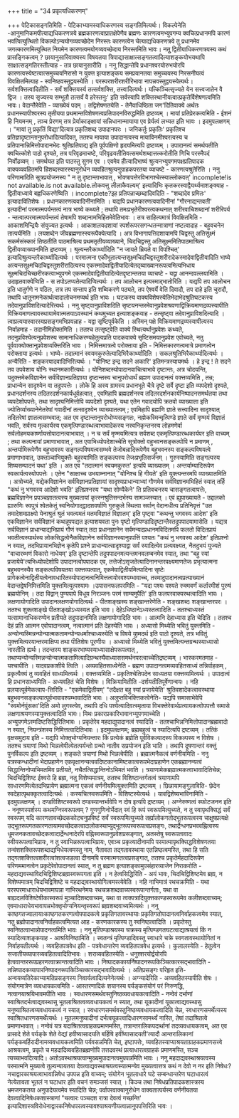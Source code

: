 +++
title = "34 प्रकृत्यधिकरणम्"

+++
पेटिकासङ्गतिमिति - पेटिकाभ्यामस्याधिकरणस्य सङ्गतिमित्यर्थः। विकल्पेनेति -आनुमानिकमपीत्याद्यधिकरणत्रये ब्रह्मकारणत्वाप्रातक्षेपेणैव ब्रह्मणः कारणत्वमभ्युपगम्य क्वचित्प्रधानमपि कारणं भवत्वित्युत्थितो विकल्पोऽन्ययोगव्यवच्छेदेन निरस्तः कारणत्वेन चेत्याद्यधिकरणत्रये तु प्रधानमेव जगत्कारणमित्युत्थित नियमेन कारणत्वमयोगव्यवच्छेदाय निरस्तमिति भावः। नतुु द्वितीयाधिकरणत्रयस्य कथं प्रासङ्गिकत्वम् ? छायानुसारिवाक्यस्य विषयतया त्रिपाद्यासाक्षात्सङ्गतत्वादित्याशङ्कयोभयथापि साक्षात्सङ्गतिरस्तीत्याह - तत्र छायानुसारीति । ननु सिद्धान्तेपि प्रधानश्वरयोरुभयोरपि कारणत्वस्येष्टत्वात्समुच्चयनिरासो न युक्त्त इत्याशङ्कय समप्रयानतया समुच्चयस्य निरसनीयत्वं विवक्षितमित्याह - स्वनिष्ठवस्तुद्वयस्येति । परस्परशरीरशरीरिभावा नापन्नवस्तुद्वयस्येत्यर्थः। सर्वशक्त्तित्वादितीति - सर्वं शक्त्तियर्स्य तत्सर्वशक्त्ति, तत्त्वादित्यर्थः। यत्किञ्चित्सृज्यते येन सत्त्वजातेन वै द्विज । तस्य सृज्यस्य सम्भूतौ तत्सर्वं वै हरेस्तनुः' इति सर्वस्यापि शक्त्तिस्थानीयत्वात्प्रकृतेर्विशेषणत्वमिति भावः। वेदान्तैरेवेति - व्याख्येयं पदम् । तद्विशेषणतयेति - तेनैवाधिष्ठिता जग'दितिवाक्ये अर्थतः प्रधानस्यापीश्वरस्य तृतीयया प्रथमान्तविशेषणत्वप्रतिपादनविरुद्धमिति द्रष्टव्यम् । मायां प्रतिप्रेरकत्वमिति - ईशनं हि नियमनम् , तञ्च प्रेरणम् तत्र प्रेर्याकाङ्क्षायां सन्निधानान्मायाया एव प्रेर्यत्वं लभ्यत इति भावः । इदमुपलक्षणम् । "मायां तु प्रकृतिं विद्या'दित्यत्र प्रकृतिशब्द उपादानपरः । जनिकर्तुः प्रकृतिः' प्रकृतिश्च प्रतिज्ञादृष्टान्तानुपरोधादित्यादिवत्, ततश्च मायाया उपादानत्वस्य मायाविनमीश्वरत्वस्य च प्रतिपानान्निमित्तोपादानभेदः श्रुतिप्रतिपाद्य इति पूर्वपक्षिणो हृदयमित्यपि द्रष्टव्यम् । उपादानत्वं समर्थयतीति क्वचित्कोशे पाठो दृश्यते, तत्र परिवृढमाचष्टे, परिवृढयतीतिवत्समर्थशब्दात्तत्करोतीति णिचि परस्मैपदं निर्वोढव्यम् । समर्थयत इति पाठस्तु सुगम एव । एवमेव हीत्यादिभाष्यं श्रुत्यनभ्युपगमपक्षप्रतिपादक वाक्यव्यवहितमपि हिशब्दस्वारस्यानुरोधेन व्यवहितश्रुत्यनुग्राहकपरतया व्याचष्टे - कारणत्वश्रुतेरिति । ननु परिणामादिति सूत्रप्रयोजनस्य " न तु दृष्टान्ताभावात् , भोक्त्रापत्तेरविभागश्चेत्स्याल्लोकवत्' incomplete!is not available.is not available.लोकवत्तु लीलाकैवल्यम्' इत्यादिभिः कृतकरस्वाद्वैयर्थ्यमाशङ्क्याह - द्वितीयाध्याये बह्वधिकरणेष्विति । incomplete?इह प्रतिपन्नाच्छब्दादिवदिति - "शब्दादेव प्रमितः' इत्यादावितिशेषः । प्रधानकारणत्ववादिनीनामिति । यद्यपि प्रधानकारणत्ववादिनीनां "गौरनाद्यन्तवती' इत्यादीनां परमात्मपर्यन्तत्वं नात्र भाष्ये कथ्यते ; तथापि तमःप्रभृतेरीश्वरत्वकथनात् शरीरवाचिशब्दानां शरीरिपर्य - न्तत्वात्परमात्मपर्यन्तत्वं तेषामपि शब्दानामभिहितमेवेतिभावः । तत्र साहित्यमात्रं विवक्षितमिति - आकाशमिन्द्रियैः संयुज्यत इत्यर्थः । आकाशलयदशायां स्पर्शरूपरसगन्धतन्मात्राणां नष्टत्वादाह - बहुवचनेन तात्पर्यमिति । लयशब्देन जीवब्रह्मणास्स्वरूपैक्येत्यादि । अत्र विभागापत्तिदशायामपि चिद्वस्तु अतिसुक्ष्मं सकर्मसंस्कारं तिष्ठतीति पाठमाश्रित्य प्रथमतृतीयव्याख्याने, चिदचिद्वस्तु अतिसूक्ष्ममितिपाठमाश्रित्य द्वितीयव्याख्यानमिति द्रष्टव्यम् । श्रुत्यन्तरैकार्थ्यादिति "न जायते म्रियते वा विपश्चित्' इत्यादिश्रुत्यन्तरैकार्थ्यादित्यर्थः । परमात्मना एकीभूतात्यन्तसूक्ष्मचिदचिद्वस्तुशरीरादेकस्मादेवाद्वितीयादिति भाष्ये अत्यन्तसूक्ष्मचिदचिद्वस्तुशरीरादित्यस्य एकस्मादेवाद्वितीयादित्येतद्य्वाख्यानरूपत्वमित्यभिधाय सूक्ष्मचिदचिच्छरीरकत्वाभ्युपगमे एकस्मादेवाद्वितीयादित्येतद्दृष्टान्ततया व्याचष्टे - यद्वा आनन्दवल्लयामिति । उदाहृतवाक्येप्विति - स तपोऽतप्यतेत्यादिप्वित्यर्थः । तप आलोचन इत्यस्माद्भातोरिति । यद्यपि तप आलोचन इति धातुर्गणे न पठितः, तत्र तप सन्ताप इति शब्विकरणे पठ्यते, तप ऐश्वर्ये वेति दिवादौ, तप दाहे इति चुरादौ, तथापि धातूनामनेकार्थत्वादालोचनमप्यर्थ इति भावः । घटकस्य वाक्यविशेषस्येतिभेदाभेदश्रुतिघटकस्य तदेवानुप्राविशदित्यादेरित्यर्थः । ननु सृष्ट्वानुप्राविशदिति सृष्टयनन्तरमेवानुप्रवेशश्रवणाद्विक्रियमाणद्रव्यस्यापीति विक्रियमाणत्वावस्थायामेवात्मतयाऽवस्थानं कथमुच्यत इत्याशङ्कयाह - तत्सृष्ट्वा तदेवानुप्राविशदित्यादि । त्वाप्रत्ययास्वारस्यप्रसङ्गमभिप्रयन्नाह - यद्वा सृष्टिपूर्वकेति । अस्मिन् पक्षे विक्रियमाणद्रव्यस्यापीत्यस्य निर्वाहमाह - तदानीमिहोक्तमिति । ततश्च तत्सृष्ट्वेति वाक्ये स्थित्यर्थानुप्रवेशः कथ्यते, तदनुप्रविश्येत्यनुप्रवेशस्य सामानाधिकरण्यहेतुत्वप्रति पादकवाक्ये सृष्टिसमयानुप्रवेश एवोच्यते, नतु पूर्ववाक्योक्तानुप्रवेशव्यक्त्तिरिति भावः । निमित्तमात्रत्वे परोक्ताया इति - निमित्तकारणत्वमात्रे प्रमाणत्वेन परोक्ताया इत्यर्थः । भाष्ये- तदात्मानं स्वयमकुरुतेत्यादिभिरैकार्थ्यादिति । सकलश्रुतिभिरैकार्थ्यादित्यर्थः । अन्यैरिति - शङ्करयादवादिभिरित्यर्थः । "योनिष्ट इन्द्र सदने अकारि' इतिमन्त्रस्यायमर्थः । हे इन्द्र ! ते सदने तव उपवेशाय योनिः स्थानमकारीत्यर्थः । योनिशब्दस्योपादानवाचित्वाभावे दृष्टान्तः, अत्र चोदयन्ति, यदुक्त्तमेकविज्ञानेन सर्वविज्ञानप्रतिज्ञाया दृष्टान्तस्य चानुपरोधार्थं ब्रह्मण उपादानत्वं वक्त्तव्यमिति , तन्न; प्राधान्येन सादृश्येन वा तदुपपत्तेः । लोके हि अस्य ग्रामस्य प्रधानभूते चैत्रे दृष्टे सर्वे दृष्टा इति व्यपदेशो दृश्यते, प्रधानदर्शनस्य तदितरदर्शनकार्यधूर्वहत्वात् , एवमिहापि ब्रह्मदर्शनस्य तदितरदर्शनकार्यनिष्पादनसमर्थतया तथा व्यपदेशोपपत्तेः, तथा सादृश्यनिमित्तोपि व्यपदेशो दृश्यते, यथा एतेन गवादयोपि क्रतवो व्याख्याता इति ज्योतिर्व्याख्यानेनेतरेषां गवादीनां तत्सादृश्येन व्याख्यातत्वम् ; एवमिहापि ब्रह्मणि ज्ञाते सत्त्वादिना सादृश्यात् तदितरेषां ज्ञातत्वसम्भवात्; अत एव दृष्टान्तानुपरोधोप्यसङ्गतः, नह्मेकस्मिन्मृत्पिण्डे ज्ञाते सर्वं मृण्मयं विज्ञातं भवति, सर्वस्य मृत्कार्यस्य एकमृत्पिण्डारब्धत्वाभावादेकस्य नस्वनिकृन्तनस्य लोहमणेर्वा सर्वलोहमयकार्ष्णायसोपादानत्वाभावात् । न च सर्वं मृण्मयमित्यत्र सर्वशब्द एकमृत्पिण्डारब्धकार्यपर इति वाच्यम् ; तथा कल्पनायां प्रमाणाभावात् , अत एवाभिध्योपदेशाच्चेति सूत्रोक्तो वहुभवनसङ्कल्पोपि न प्रमाणम् , अन्तर्यामिरूपेणैव बहुभावस्य सङ्गल्पविषयत्वसम्भवे तेजोबन्नादिरूपेणैव बहुभवनस्य सङ्कल्पविषयत्वे प्रमाणाभावात्, उक्त्तञ्चाभियुक्त्तैः बहुस्यामिति सङ्कल्पस्य तेजःप्रभृतिसर्जनम् । गुरुस्यामिति सङ्गल्पस्य शिष्यसम्पादनं यथा' इति । अत एव "तदात्मानं स्वयमकुरुत' इत्यपि व्याख्यातम् । अन्तर्याम्यादिरूपेण स्वकार्यत्वस्योपपत्तेः । एतेन "साक्षाच्च उभयाम्नानात् "योनिश्च हि गीयते' इति युक्त्यन्तरमपि व्याख्यातमिति । अत्रोच्यते, यद्येकविज्ञानेन सर्वविज्ञानप्रतिज्ञायां सादृश्यप्राधान्याभ्यां गौणमेव सर्वविज्ञानमभिहितं स्यात् तर्हि "कथं नु भगवस्य आदेशो भवति' इतिप्रश्नस्य "यथा सोम्यैकेने' ति प्रतिवचनस्य चासङ्गतत्वापत्तेः, ब्रह्मविज्ञानेन प्रपञ्चज्ञातत्वस्य मुख्यतायां कृत्स्नश्रुतिसन्दर्भस्य सामञ्जस्यात् । एवं ह्युपाख्यायते - उद्दालको ह्यारुणिः स्वपुत्रं श्वेतकेतुं स्वनियोगाद्द्वादशवर्षाणि गुरुकुले स्थित्वा सर्वान् वेदानधीत्य प्रतिनिवृत्तं "उत तमादेशमप्राक्ष्यो येनाश्रुतं श्रुतं भवत्यमतं मतमविज्ञातं विज्ञातम्' इति पृष्ट्वा "कथन्तु भगवस्य आदेश' इति एकविज्ञानेन सर्वविज्ञानं कथन्नूपपद्यत इत्याशयवता पुनः पृष्टो मृत्पिण्डादिदृष्टान्तैस्तदुपपादयामासेति । यद्यत्र सर्वविज्ञानं प्राधान्याद्यभिप्रायं गौणं स्यात् तदा प्रधानज्ञानेन सर्वमन्यदप्रधानमविदितमपि फलतो विदितप्रायं भवतीत्यस्यार्थस्य लोकसिद्धत्वेनैकविज्ञानेन सर्वविज्ञानस्यानुपपत्तिं पश्यतः "कथं नु भगवस्य आदेश' इतिप्रश्नो न स्यात्, तदभिप्रायानभिज्ञेन कृतेपि प्रश्ने प्राधान्यात्सादृश्याद्वा सर्वं स्यादित्येव प्रत्यवक्ष्यत, नैतदुभयं युज्यते "वाचारब्भणं विकारो नाधेयम्' इति दृष्टान्तेपि तदुपपादनमत्यन्तमनवलम्बनमेव स्यात्, तथा "बहु स्यां प्रजायेये'त्यभिध्योपदेशोपि उपादानत्वोपपादक एव, तत्तेजोऽसृजतेत्यादिनानन्तरवक्ष्यमाणतेजः प्रभृत्यात्मना बहुभवनस्यैव सङ्कल्पविषयतया वक्त्तव्यत्वात्, एकमेवाद्वितीयमित्यादिना सृष्टेः प्रागेकत्वेनाद्वितीयत्वेनावधारितस्योपादानत्वनिमित्तत्वयोरवश्यम्भावाच्च, तस्मादुपादानत्वप्रत्याख्यानं वेदान्तद्वेषनिमित्तमिति युक्त्तमित्युत्पश्यामः ।उपासनफलपरमिति - "यदा पश्यः पश्यते रुक्मवर्णं कर्तारमीशं पुरुषं ब्रह्मयोनिम् । तदा विद्वान् पुण्यपापे विधूय निरञ्जनः परमं साम्यमुपैति' इति फलपरवाक्यस्थत्वादिति भावः । लक्षणायोगादिति उपादानलक्षणयोगादित्यर्थः - पीतशङ्खस्य शङ्खान्तरेणेति - शङ्खशब्दः शङ्खान्तरपरः । ततश्च शुक्लशङ्खे पीतशङ्खोऽध्यस्यत इति भावः। देहेऽधिष्ठानेऽध्यस्तत्वादिति - ततश्चाध्यस्तं यत्सामानाधिकरण्येन प्रतीयते तदुपादानमिति लक्षणायोगादिति भावः । आत्मनि देहाध्यास इति चेदिति । ततश्च देहं प्रति आत्मन एवोपादानत्वम्, नत्वात्मानं प्रति देहस्येति भावः । अध्यासो मिथ्येति भवितुं युक्त्तमिति - अन्योन्यस्मिन्नन्योन्यात्मकतामन्योन्यधर्मांश्चाध्यस्येति च विषये युष्मदर्थ इति पाठो दृश्यते, तत्र भवितुं युक्त्तमित्यरयान्तरमाक्षिप्य तथा पीतिशेषः पूरणीयः । अध्यासो मिथ्येति भवितुं युक्त्तमित्यन्तग्रन्थस्याध्यासो नास्तीति ह्यर्थः। तदन्तस्य शाङ्करभाष्यस्याध्यासाक्षेपरूपत्वात् , तथाप्यन्योन्यस्मिन्नन्योन्यात्मकतामित्यादिग्रन्थस्यैवाध्याससमर्थनपरत्वाच्चेतिद्रष्टव्यम् । भास्करमतमाह - यश्चापीति । यादवप्रकाशीये त्विति । अव्यवहितसाध्येनेति - ब्रह्मण उपादानत्वमव्यवहितसाध्यं तन्निर्वाहकम् , प्रकृत्यैक्यं तु व्यवहितं साध्यमित्यर्थः । वक्त्तव्यमिति - प्रकृतिश्चेतिपदेन साध्यतया वक्त्तव्यमित्यर्थः । उपादात्वं हि प्रधानसाध्यमिति - अध्यवहितं चेति विशेषः । विक्रियामितीति -दर्शयतीतिपूर्वेणान्वयः । नहि प्रलयात्पूर्वमेकत्वाप-त्तिरिति - "एकमेवाद्वितीयम्' "तदैक्षत बहु स्यां प्रजायेयेति' श्रुतिवशादेकत्वावस्थाया बहुभवनसङ्कल्पात्पूर्वभावावश्यम्भावादिति भावः । अलुप्तविभक्त्तिकत्वेनेति- यद्यपि समासाभेवेपि "स्वमोर्नपुंसका'दिति अमो लुगस्त्येव, तथापि दधि पश्येत्यादिवत्स्मृताया विभक्त्तेरेवार्थप्रत्यायकत्वोपपत्तौ समासे लक्षणाश्रयणस्यायुक्त्तत्वादिति भावः। मिथः प्रकारप्रकारिभावानभ्युपगमाच्चेति । अभ्युपगमेऽस्मदिष्टसिद्धिरितिभावः । प्रकृतेरेव महदाद्युपादानत्वं स्यादिति - ततश्चाभिन्ननिमित्तोपादानब्रह्मवादो न स्यात्, नियन्त्रंशस्य निमित्तत्वादितिभावः । इदमुपलक्षणम्; ब्रह्मबहुत्वं च स्यादित्यपि द्रष्टव्यम् । तत्किं वृक्षसमुदाय इति - यद्यपि भोक्तृभोग्यनियन्तारः किं प्रत्येकं ब्रह्मेति पूर्वविकल्पादस्य विकल्पस्य न विशेषः । ततश्च त्रयाणां मिथो भिन्नत्वेपीत्येतत्पर्यन्तो ग्रन्थो नातीव सप्रयोजन इति भाति । तथापि दूषणान्तरं वक्त्तुं पुनर्विकल्प इति द्रष्टव्यम् । शङ्कते त्रयाणां मिथो भिन्नत्वेपीति । ब्रह्मात्मनैकत्वं वर्णनीयमिति - ननु पत्रस्कन्धादीनां भेदाप्रहाणेन एकवृक्षानन्यत्ववदिष्टकानामिष्टकात्वरूपभेदाप्रहाणेन एकब्रह्मानन्यत्वं सिद्धान्तिनोप्यभिमतमिव प्रतीयते, नचैतत्सिद्धान्तिनोऽभिमतं भवति । त्रयाणामेकब्रह्मात्मकत्वाभावादितिचेन्न; चिदचिद्विशिष्ट ईश्वरो हि ब्रह्म, नतु विशेष्यमात्रम्, ततश्च विशिष्टान्तर्गतत्वं त्रयाणामपि साधारणमित्येतदभिप्रायेण ब्रह्मात्मना एकत्वं वर्णनीयमित्युक्त्तमिति द्रष्टव्यम् । छिन्नायामङ्गुलाविति- छेदेन स्वदेहात्पृथक्कृतत्वादित्यर्थः । कस्यचित्स्वरूपमिति - विशिष्टस्येत्यर्थः । यावद्विशेष्यभाविनामिति - इदमुपलक्षणम् । दण्डविशिष्टस्वरूपे दण्डस्यान्तर्भावेपि न दोष इत्यपि द्रष्टव्यम् । अग्नेरुष्णत्वं स्फोटजनन इति - ननूष्णस्पर्शस्य कथमग्निस्वरूपत्वम् ? गुणगुणिनोर्भेदात् स्वं हि रूपं स्वरूपमित्युच्यते, न तु स्वापृथक्सिद्धं सर्वं स्वरूपम् यदि कारणतावच्छेदककोट्यनुप्रविष्टं सर्वं स्वरूपमित्युच्यते तर्ह्यालोकगतोद्भूतरूपत्वस्य चाक्षुषप्रत्यक्षे उद्भूतरूपगतकारणतायामवच्छेदकत्वादालोकस्याप्युद्भूतरूपस्वरूपत्वप्रसङ्गः, तथार्द्रेन्धनप्रभववह्नित्वस्य धूमजनकतावच्छेदकत्वादार्द्रेन्धनादेरपि वह्निस्वरूपानुप्रवेशप्रसङ्गात्, अतस्तेषु स्वरूपत्ववादः स्वीयरूपत्वाभिप्रायः, न तु स्वाभिन्नरूपत्वाभिप्रायः, एवञ्च प्रकृत्यादीनामपि परमात्मापृथक्सिद्धविशेषणतया तन्वंशशक्त्तिरूपशब्दाद्यभिधेयत्वमस्तु नाम, नैतावता तद्गतावस्थाया एतन्निष्ठत्वमस्ति, तथा हि सति तद्गतशक्त्तित्वशरीरत्वांशत्वजडत्वा दीनामपि परमात्मगतत्वप्रसङ्गात्, ततश्च प्रकृतेर्महदादिरूपेण परिणममानत्वेन प्रकृदेरेवोपादानत्वं स्यात्, न तु ब्रह्मण इत्याशङ्कामुपसंहारव्याजेन निराकरोति - महदाद्यवस्थाविदचिद्विशिष्टब्रह्मस्वरूपगता इति । न हेत्वसिद्धिरिति - अयं भावः, चिदचिद्विशिष्टमेव ब्रह्म, न विशेष्यमात्रम् चिदचिद्विशिष्टे च महदाद्यवस्थायोगित्वमस्त्येवेति । नहि नाभिमात्रं रथचक्रमिति - यथा परस्परमाधाराधेयभावमापन्ना नाभिरथनेमयः रथचक्रशब्दवाच्यस्वरूपान्तर्गताः, यथा वा बाह्यदलविशिष्टेषीकास्वरूपं मुञ्चादिशब्दवाच्यम्, यथा वा त्वक्पत्रादियुक्त्तकाण्डस्वरूपमेव कलीशब्दवाच्यम्; एवमाधाराधेयभावापन्नभोक्तृभोग्यनियन्तृस्वरूपं ब्रह्मशब्दवाच्यमित्यर्थः । ननु काष्ठगतज्वालायाःकाष्ठगतकरणत्वोपपादकत्वे प्रकृतिगतावस्थायाः प्रकृतिगतोपादानत्वनिर्वाहकत्वमेव स्यात्, नतु ब्रह्मोपादानत्वनिर्वाहकत्वमित्यत आह - करणकारकस्य तु स्वनिष्ठत्वादिति । प्रकृतेस्तु स्वनिष्ठत्वाभान्नोपादनत्वमिति भावः । ननु मृत्पिण्डाश्रयस्य चक्रस्य मृत्पिण्डगतघटत्वाद्याश्रयत्वं किं न स्यादित्याशङ्कयाह - आश्रयिनिष्ठामिति । स्वतन्त्रं मृत्पिण्डादिवस्तु स्वाधारे चक्रे स्वगतावस्थायोगितां न निर्वाहयतीत्यर्थः । व्यवहितपत्रवेध इति - पत्रवेधान्तरेण व्यवहितपत्रवेध इत्यर्थः । कुलालस्येति - हेतुत्वेन सजातीयव्यापारव्यवहितत्वादितिभावः । शराव्यवहितस्येति - धनुश्शरयोर्द्वयोरपि हेत्ववान्तररूपप्रहरणत्वाक्रान्तत्वादिति भावः । निष्पादककायर्निष्पादनरूपकिञ्चित्कारसद्भावादिति - तन्निष्पादकव्यापारनिष्पादनरूपकिञ्चित्कारसद्भावादित्यर्थः । अतिप्रसङ्गः परिहृत इति- अन्वयव्यतिरेकाभ्यामतिप्रसङ्गस्य निवार्यत्वादित्यनेनेत्यर्थः । अग्न्यादेरिति - अव्यवहितस्यापीति शेषः । संयोगमात्रेण व्यवधायकत्वमिति - आस्तरणादिकं शयानस्य पर्यङ्कसंयोगं परं निरुणद्धि, नत्वानयाश्रयिभावमपीति भावः । स्वधारणसमर्थवस्तुनिष्ठव्यवधायकत्वादिति - नन्वेवं दर्भाणां स्वाश्रितदर्भत्वाद्यवस्थासु भूतलाश्रितत्वव्यवधायकत्वं न स्यात्, तथा यूकादीनां यूकात्वाद्यवस्थासु मनुष्याश्रितत्वव्यवधायकत्वं न स्यात् । स्वधारणसमर्थवस्तुनिष्ठव्यवधायकत्वादिति चेन्न, स्वधारणसमर्थेत्यस्य स्वाश्रितधारणसमर्थेत्यर्थः । मूतलमनुष्यादीनां दर्भत्वयूकत्वादिधारणसामर्थ्यं नास्ति, तेषां तदाश्रितत्वे प्रमाणाभावात् । नन्वेवं यत्र यदाश्रितत्वग्राहकप्रमाणमस्ति, तत्रान्तरालिकपदार्थानां तदव्यवधायकत्वम्, अत एव प्रासादे शेते पर्यङ्के शेते वेद्यां हवीष्यासादयति बर्हिषि हवींष्यासादयती'त्यादौ आन्तरालिकानां पर्यङ्कबर्हिरादीनामव्यवधायकत्वमिति पर्यवसन्नमिति चेत्, इष्टापत्तेः, व्यवहितस्याप्याश्रयताग्राहकप्रमाणसत्त्वे आश्रयत्वम्, प्रकृते च महदादिव्यवहितब्रह्मणोपि तत्तदवस्थं प्रत्याधारत्वग्राहकं प्रमाणमस्ति, सञ्च त्यच्चाभवदित्यादि। अतोऽवस्थाश्रयत्वान्मुख्यमुपादानत्वमुपपन्नमिति भावः । ननु महदाद्यवस्थाश्रयत्वस्य परमात्मनि मुख्यत्वे तुल्यन्यायतया देवत्वाद्यवस्थाश्रयत्वस्यात्मन्येव मुख्यत्वात्तत्र कथं न देवो न नर इति निषेधः? नचाद्वारकाश्रयत्वाभावान्निषेध उपपन्न इति वाच्यम्; संयोगेन भूतलाधारे घटे सम्बन्धान्तरेण घटाधारत्वं नेत्येतावता भूतलं न घटाधार इति वचनं समञ्जसं स्यात् । किञ्च तथा निषेधप्रतिपादकशास्त्रस्य भ्रमजनकतया अनुपादेयत्वमेव स्यादिति चेन्न; पर्वापरवाक्यानुरोधेन वाक्यतात्पर्यस्य वर्णनीयतया देवत्वादिनिषेधकशास्त्राणां "चत्वारः पञ्चदश रात्रा देवत्वं गच्छन्ति' इत्यादिशास्त्रविरोधेनाद्वारकनिषेधपरत्वस्यावश्याश्रयणीयत्वान्नानुपपत्तिरिति भावः ।
